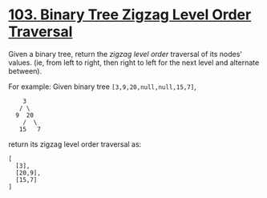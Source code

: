 [103. Binary Tree Zigzag Level Order Traversal](https://leetcode.com/problems/binary-tree-zigzag-level-order-traversal/)
===============================================

Given a binary tree, return the _zigzag level order_ traversal of its nodes' values.
(ie, from left to right, then right to left for the next level and alternate between).

For example:
Given binary tree `[3,9,20,null,null,15,7]`,
```
    3
   / \
  9  20
    /  \
   15   7
```
return its zigzag level order traversal as:
```
[
  [3],
  [20,9],
  [15,7]
]
```

